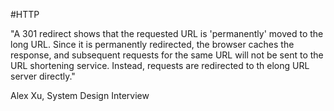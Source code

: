 #HTTP

"A 301 redirect shows that the requested URL is 'permanently' moved to the long URL. Since it is permanently redirected, the browser caches the response, and subsequent requests for the same URL will not be sent to the URL shortening service. Instead, requests are redirected to th elong URL server directly."

Alex Xu, System Design Interview